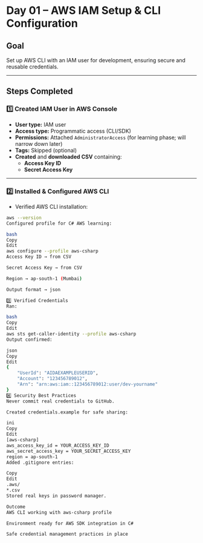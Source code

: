 # Day 01 – AWS IAM Setup & CLI Configuration

## Goal
Set up AWS CLI with an IAM user for development, ensuring secure and reusable credentials.

---

## Steps Completed

### 1️⃣ Created IAM User in AWS Console
- **User type:** IAM user  
- **Access type:** Programmatic access (CLI/SDK)  
- **Permissions:** Attached `AdministratorAccess` (for learning phase; will narrow down later)  
- **Tags:** Skipped (optional)  
- **Created** and **downloaded CSV** containing:
  - **Access Key ID**
  - **Secret Access Key**

---

### 2️⃣ Installed & Configured AWS CLI
- Verified AWS CLI installation:
```bash
aws --version
Configured profile for C# AWS learning:

bash
Copy
Edit
aws configure --profile aws-csharp
Access Key ID → from CSV

Secret Access Key → from CSV

Region → ap-south-1 (Mumbai)

Output format → json

3️⃣ Verified Credentials
Ran:

bash
Copy
Edit
aws sts get-caller-identity --profile aws-csharp
Output confirmed:

json
Copy
Edit
{
    "UserId": "AIDAEXAMPLEUSERID",
    "Account": "123456789012",
    "Arn": "arn:aws:iam::123456789012:user/dev-yourname"
}
4️⃣ Security Best Practices
Never commit real credentials to GitHub.

Created credentials.example for safe sharing:

ini
Copy
Edit
[aws-csharp]
aws_access_key_id = YOUR_ACCESS_KEY_ID
aws_secret_access_key = YOUR_SECRET_ACCESS_KEY
region = ap-south-1
Added .gitignore entries:

Copy
Edit
.aws/
*.csv
Stored real keys in password manager.

Outcome
AWS CLI working with aws-csharp profile

Environment ready for AWS SDK integration in C#

Safe credential management practices in place